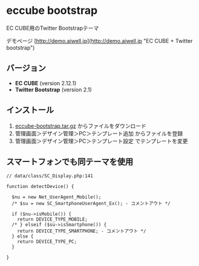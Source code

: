 eccube bootstrap
======

EC CUBE用のTwitter Bootstrapテーマ


デモページ [http://demo.aiwell.jp](http://demo.aiwell.jp "EC CUBE + Twitter bootstrap")


バージョン
------
+ **EC CUBE** (version 2.12.1)
+ **Twitter Bootstrap** (version 2.1)


インストール
------
1. [eccube-bootstrap.tar.gz](https://github.com/downloads/nagakiatsushi/eccube-bootstrap/eccube_bootstrap.tar.gz) からファイルをダウンロード
2. 管理画面＞デザイン管理＞PC＞テンプレート追加 からファイルを登録
3. 管理画面＞デザイン管理＞PC＞テンプレート設定 でテンプレートを変更


スマートフォンでも同テーマを使用
------

    // data/class/SC_Display.php:141

    function detectDevice() {

      $nu = new Net_UserAgent_Mobile();
      /* $su = new SC_SmartphoneUserAgent_Ex(); - コメントアウト */

      if ($nu->isMobile()) {
        return DEVICE_TYPE_MOBILE;
      /* } elseif ($su->isSmartphone()) {
        return DEVICE_TYPE_SMARTPHONE; - コメントアウト */
      } else {
        return DEVICE_TYPE_PC;
      }

    }

